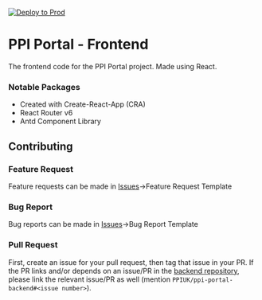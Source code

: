 [![Deploy to Prod](https://github.com/PPIUK/ppi-portal-frontend/actions/workflows/production.yml/badge.svg)](https://github.com/PPIUK/ppi-portal-frontend/actions/workflows/production.yml)

# PPI Portal - Frontend
The frontend code for the PPI Portal project. Made using React.
### Notable Packages
- Created with Create-React-App (CRA)
- React Router v6
- Antd Component Library

## Contributing
### Feature Request
Feature requests can be made in [Issues](https://github.com/PPIUK/ppi-portal-frontend/issues)->Feature Request Template

### Bug Report
Bug reports can be made in [Issues](https://github.com/PPIUK/ppi-portal-frontend/issues)->Bug Report Template

### Pull Request
First, create an issue for your pull request, then tag that issue in your PR. If the PR links and/or depends on an issue/PR in the [backend repository](https://github.com/PPIUK/ppi-portal-frontend), please link the relevant issue/PR as well (mention `PPIUK/ppi-portal-backend#<issue number>`).